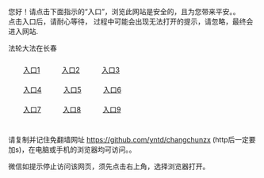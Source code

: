 您好！请点击下面指示的“入口”，浏览此网站是安全的，且为您带来平安。。 <br/>
点击入口后，请耐心等待， 过程中可能会出现无法打开的提示，请忽略，最终会进入网站. </br>

法轮大法在长春<br/>
<div style="padding:10px"><a style="margin:20px" target="_blank" href="https://d2ctyd6ewb3td1.cloudfront.net/2Qpsp?hpwef" id="ccLink1" rel="nofollow">入口1</a> <a target="_blank" style="margin:20px" href="https://d2nmiarrj08pqb.cloudfront.net/2Qpsp?phvtycy" id="ccLink2" rel="nofollow">入口2</a> <a style="margin:20px" target="_blank" href="https://d2axkzd78dnq2u.cloudfront.net/2Qpsp?bcyqfwbc" id="ccLink3" rel="nofollow">入口3</a></div>

<div style="padding:10px" ><a style="margin:20px" target="_blank" href="https://d2ctyd6ewb3td1.cloudfront.net/2Qpsp?hpwef" id="ccLink4" rel="nofollow">入口4</a> <a style="margin:20px" href="https://d2nmiarrj08pqb.cloudfront.net/2Qpsp?phvtycy" target="_blank" id="ccLink5" rel="nofollow">入口5</a> <a style="margin:20px" href="https://d2axkzd78dnq2u.cloudfront.net/2Qpsp?bcyqfwbc" target="_blank" id="ccLink6" rel="nofollow">入口6</a></div>

<div style="padding:10px"><a style="margin:20px" target="_blank" href="https://d2ctyd6ewb3td1.cloudfront.net/2Qpsp?hpwef" id="ccLink7" rel="nofollow">入口7</a> <a style="margin:20px" href="https://d2nmiarrj08pqb.cloudfront.net/2Qpsp?phvtycy" target="_blank" id="ccLink8" rel="nofollow">入口8</a> <a style="margin:20px" target="_blank" href="https://d2axkzd78dnq2u.cloudfront.net/2Qpsp?bcyqfwbc" id="ccLink9" rel="nofollow">入口9</a></div>

<br/>



请复制并记住免翻墙网址 https://github.com/yntd/changchunzx (http后一定要加s)，在电脑或手机的浏览器均可访问。。<br/>

微信如提示停止访问该网页，须先点击右上角，选择浏览器打开。
